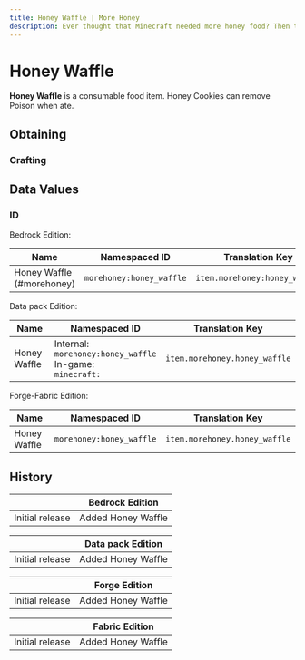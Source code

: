 ```yaml
---
title: Honey Waffle | More Honey
description: Ever thought that Minecraft needed more honey food? Then this is your mod! This mod adds more than 5+ honey foods. Use it to replenish those health and hunger points and have some good buffs.
---
```


# Honey Waffle

**Honey Waffle** is a consumable food item. Honey Cookies can remove Poison when ate.

## Obtaining

### Crafting

<ShapedRecipe
a1="honey_bottle" b1="" c1=""
a2="morefood:waffle" b2="" c2=""
a3="" b3="" c3=""
output="morehoney:honey_waffle"/>

## Data Values

### ID

Bedrock Edition:

| Name                     | Namespaced ID           | Translation Key              |
| ------------------------ | ----------------------- | ---------------------------- |
| Honey Waffle (#morehoney) | `morehoney:honey_waffle` | `item.morehoney:honey_waffle` |

Data pack Edition:

| Name         | Namespaced ID                                                    | Translation Key              |
| ------------ | ---------------------------------------------------------------- | ---------------------------- |
| Honey Waffle | Internal:<br>`morehoney:honey_waffle`<br>In-game:<br>`minecraft:` | `item.morehoney.honey_waffle` |

Forge-Fabric Edition:

| Name         | Namespaced ID           | Translation Key              |
| ------------ | ----------------------- | ---------------------------- |
| Honey Waffle | `morehoney:honey_waffle` | `item.morehoney.honey_waffle` |

## History

|                 | Bedrock Edition    |
| --------------- | ------------------ |
| Initial release | Added Honey Waffle |

|                 | Data pack Edition  |
| --------------- | ------------------ |
| Initial release | Added Honey Waffle |

|                 | Forge Edition      |
| --------------- | ------------------ |
| Initial release | Added Honey Waffle |

|                 | Fabric Edition     |
| --------------- | ------------------ |
| Initial release | Added Honey Waffle |

